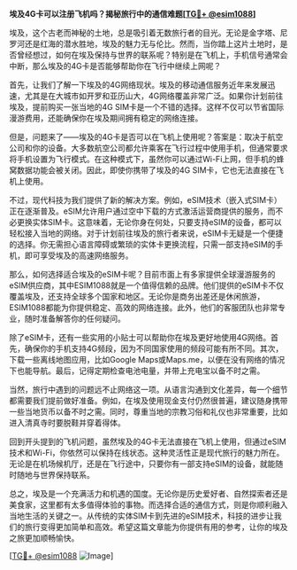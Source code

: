 **埃及4G卡可以注册飞机吗？揭秘旅行中的通信难题[[TG💪+ @esim1088](https://t.me/s/esim1088)]**

埃及，这个古老而神秘的土地，总是吸引着无数旅行者的目光。无论是金字塔、尼罗河还是红海的潜水胜地，埃及的魅力无与伦比。然而，当你踏上这片土地时，是否曾经想过，如何在埃及保持与世界的联系呢？特别是在飞机上，手机信号通常会中断，那么埃及的4G卡是否能够帮助你在飞行中继续上网呢？

首先，让我们了解一下埃及的4G网络现状。埃及的移动通信服务近年来发展迅速，尤其是在大城市如开罗和亚历山大，4G网络覆盖非常广泛。如果你计划前往埃及，提前购买一张当地的4G SIM卡是一个不错的选择。这样不仅可以节省国际漫游费用，还能确保你在埃及期间拥有稳定的网络连接。

但是，问题来了——埃及的4G卡是否可以在飞机上使用呢？答案是：取决于航空公司和你的设备。大多数航空公司都允许乘客在飞行过程中使用手机，但通常要求将手机设置为飞行模式。在这种模式下，虽然你可以通过Wi-Fi上网，但手机的蜂窝数据功能会被关闭。因此，即使你携带了埃及的4G SIM卡，它也无法直接在飞机上使用。

不过，现代科技为我们提供了新的解决方案。例如，eSIM技术（嵌入式SIM卡）正在逐渐普及。eSIM允许用户通过空中下载的方式激活运营商提供的服务，而不必更换实体SIM卡。这意味着，无论你身在何处，只要支持eSIM的设备，都可以轻松接入当地的网络。对于计划前往埃及的旅行者来说，eSIM卡无疑是一个便捷的选择。你无需担心语言障碍或繁琐的实体卡更换流程，只需一部支持eSIM的手机，即可享受埃及的高速网络服务。

那么，如何选择适合埃及的eSIM卡呢？目前市面上有多家提供全球漫游服务的eSIM供应商，其中ESIM1088就是一个值得信赖的品牌。他们提供的eSIM卡不仅覆盖埃及，还支持全球多个国家和地区。无论你是商务出差还是休闲旅游，ESIM1088都能为你提供稳定、高效的网络连接。此外，他们的客服团队也非常专业，随时准备解答你的任何疑问。

除了eSIM卡，还有一些实用的小贴士可以帮助你在埃及更好地使用4G网络。首先，确保你的手机支持4G频段，因为不同国家使用的频段可能有所不同。其次，下载一些离线地图应用，比如Google Maps或Maps.me，以便在没有网络的情况下也能导航。最后，记得定期检查电池电量，并带上充电宝以备不时之需。

当然，旅行中遇到的问题远不止网络这一项。从语言沟通到文化差异，每一个细节都需要我们提前做好准备。例如，在埃及使用现金支付仍然很普遍，建议随身携带一些当地货币以备不时之需。同时，尊重当地的宗教习俗和礼仪也非常重要，比如进入清真寺时要脱鞋并穿着得体。

回到开头提到的飞机问题，虽然埃及的4G卡无法直接在飞机上使用，但通过eSIM技术和Wi-Fi，你依然可以保持在线状态。这种灵活性正是现代旅行的魅力所在。无论是在机场候机厅，还是在飞行途中，只要你有一部支持eSIM的设备，就能随时随地与世界保持联系。

总之，埃及是一个充满活力和机遇的国度。无论你是历史爱好者、自然探索者还是美食家，这里都有太多值得体验的事物。而选择合适的通信方式，则是你顺利融入当地生活的关键之一。从传统的实体SIM卡到先进的eSIM技术，科技的进步让我们的旅行变得更加简单和高效。希望这篇文章能为你提供有用的参考，让你的埃及之旅更加顺畅愉快。

[[TG💪+ @esim1088](https://t.me/s/esim1088) ![Image](https://i.postimg.cc/4NQfJmqS/Snipaste-2025-05-13-00-14-12.png)]
